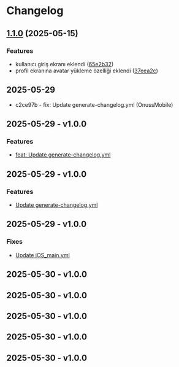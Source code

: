 # Changelog

## [1.1.0](https://github.com/Onus-Services/WfmUser-iOS/compare/1.0.0...v1.1.0) (2025-05-15)


### Features

* kullanıcı giriş ekranı eklendi ([65e2b32](https://github.com/Onus-Services/WfmUser-iOS/commit/65e2b32d384e1c84f789caf17d156ebf04e0a01c))
* profil ekranına avatar yükleme özelliği eklendi ([37eea2c](https://github.com/Onus-Services/WfmUser-iOS/commit/37eea2c2fc10cc8a714ccbb1134b7b51521ddc25))

## 2025-05-29
- c2ce97b - fix: Update generate-changelog.yml (OnussMobile)

## 2025-05-29 - v1.0.0

### Features
- [feat: Update generate-changelog.yml](https://github.com/Onus-Services/WfmUser-iOS/commit/af25f0f90928c07fba293af3f3df2f0e4d52a7f5)


## 2025-05-29 - v1.0.0

### Features
- [Update generate-changelog.yml](https://github.com/Onus-Services/WfmUser-iOS/commit/b6bf4df784473f9493f0f47a54641fc0720af675)


## 2025-05-29 - v1.0.0

### Fixes
- [Update iOS_main.yml](https://github.com/Onus-Services/WfmUser-iOS/commit/009ee678e54618b654d6f52cc44ea4b337e65896)


## 2025-05-30 - v1.0.0


## 2025-05-30 - v1.0.0


## 2025-05-30 - v1.0.0


## 2025-05-30 - v1.0.0


## 2025-05-30 - v1.0.0

